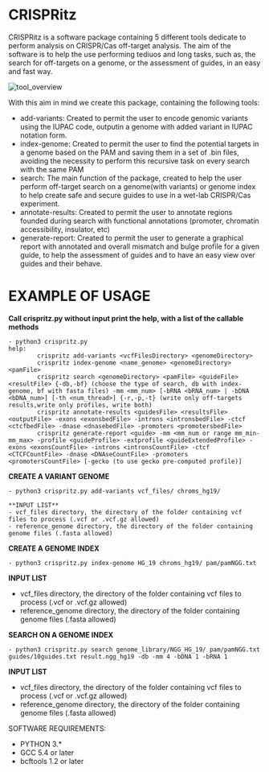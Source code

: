 # CRISPRitz

CRISPRitz is a software package containing 5 different tools dedicate to perform analysis on CRISPR/Cas off-target analysis.
The aim of the software is to help the use performing tediuos and long tasks, such as, the search for off-targets on a genome, or the assessment of guides, in an easy and fast way.

![tool_overview](https://user-images.githubusercontent.com/32717860/52447053-faa3b200-2b2f-11e9-96fb-e3761a9232c5.png)


With this aim in mind we create this package, containing the following tools:

- add-variants: Created to permit the user to encode genomic variants using the IUPAC code, outputin a genome with added variant in IUPAC notation form.
- index-genome: Created to permit the user to find the potential targets in a genome based on the PAM and saving them in a set of .bin files, avoiding the necessity to perform this recursive task on every search with the same PAM
- search: The main function of the package, created to help the user perform off-target search on a genome(with variants) or genome index to help create safe and secure guides to use in a wet-lab CRISPR/Cas experiment.
- annotate-results: Created to permit the user to annotate regions founded during search with functional annotations (promoter, chromatin accessibility, insulator, etc)
- generate-report: Created to permit the user to generate a graphical report with annotated and overall mismatch and bulge profile for a given guide, to help the assessment of guides and to have an easy view over guides and their behave.

# EXAMPLE OF USAGE

**Call crispritz.py without input print the help, with a list of the callable methods**
```
- python3 crispritz.py
help:
        crispritz add-variants <vcfFilesDirectory> <genomeDirectory>
        crispritz index-genome <name_genome> <genomeDirectory> <pamFile>
        crispritz search <genomeDirectory> <pamFile> <guideFile> <resultFile> {-db,-bf} (choose the type of search, db with index-genome, bf with fasta files) -mm <mm_num> [-bRNA <bRNA_num> | -bDNA <bDNA_num>] [-th <num_thread>] {-r,-p,-t} (write only off-targets results,write only profiles, write both)
        crispritz annotate-results <guidesFile> <resultsFile> <outputFile> -exons <exonsbedFile> -introns <intronsbedFile> -ctcf <ctcfbedFile> -dnase <dnasebedFile> -promoters <promotersbedFile>
        crispritz generate-report <guide> -mm <mm_num or range mm_min-mm_max> -profile <guideProfile> -extprofile <guideExtendedProfile> -exons <exonsCountFile> -introns <intronsCountFile> -ctcf <CTCFCountFile> -dnase <DNAseCountFile> -promoters <promotersCountFile> [-gecko (to use gecko pre-computed profile)]
```

**CREATE A VARIANT GENOME**
```
- python3 crispritz.py add-variants vcf_files/ chroms_hg19/

**INPUT LIST**
- vcf_files directory, the directory of the folder containing vcf files to process (.vcf or .vcf.gz allowed)
- reference_genome directory, the directory of the folder containing genome files (.fasta allowed)
```

**CREATE A GENOME INDEX**
```
- python3 crispritz.py index-genome HG_19 chroms_hg19/ pam/pamNGG.txt
```
**INPUT LIST**
- vcf_files directory, the directory of the folder containing vcf files to process (.vcf or .vcf.gz allowed)
- reference_genome directory, the directory of the folder containing genome files (.fasta allowed)

**SEARCH ON A GENOME INDEX**
```
- python3 crispritz.py search genome_library/NGG_HG_19/ pam/pamNGG.txt guides/10guides.txt result.ngg_hg19 -db -mm 4 -bDNA 1 -bRNA 1
```
**INPUT LIST**
- vcf_files directory, the directory of the folder containing vcf files to process (.vcf or .vcf.gz allowed)
- reference_genome directory, the directory of the folder containing genome files (.fasta allowed)

SOFTWARE REQUIREMENTS:
- PYTHON 3.*
- GCC 5.4 or later
- bcftools 1.2 or later
